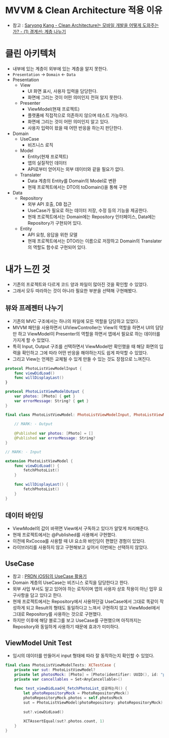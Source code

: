# MVVM & Clean Architecture 적용 이유
- 참고 : [Saryong Kang - Clean Architecture는 모바일 개발을 어떻게 도와주는가? - (1) 경계선: 계층 나누기](https://medium.com/@justfaceit/clean-architecture는-모바일-개발을-어떻게-도와주는가-1-경계선-계층을-정의해준다-b77496744616)

# 클린 아키텍처
- 내부에 있는 계층이 외부에 있는 계층을 알지 못한다.
- `Presentation` -> `Domain` <- `Data`
- Presentation
    - View
        - UI 화면 표시, 사용자 입력을 담당한다.
        - 화면에 그리는 것이 어떤 의미인지 전혀 알지 못한다.
    - Presenter
        - ViewModel(현재 프로젝트)
        - 플랫폼에 직접적으로 의존하지 않으며 테스트 가능하다.
        - 화면에 그리는 것이 어떤 의미인지 알고 있다.
        - 사용자 입력이 왔을 때 어떤 반응을 하는지 판단한다.
- Domain
    - UseCase
        - 비즈니스 로직
    - Model
        - Entity(현재 프로젝트)
        - 앱의 실질적인 데이터
        - API로부터 얻어지는 외부 데이터와 같을 필요가 없다.
    - Translater
        - Data 계층의 Entity를 Domain의 Model로 변환
        - 현재 프로젝트에서는 DTO의 toDomain()을 통해 구현
- Data
    - Repository
        - 외부 API 호출, DB 접근
        - UseCase가 필요로 하는 데이터 저장, 수정 등의 기능을 제공한다.
        - 현재 프로젝트에서는 Domain에는 Repository 인터페이스, Data에는 Repository가 구현되어 있다.
    - Entity
        - API 요청, 응답을 위한 모델
        - 현재 프로젝트에서는 DTO라는 이름으로 저장하고 Domain의 Translater의 역할도 함수로 구현되어 있다.

# 내가 느낀 것
- 기존의 프로젝트와 다르게 코드 양과 파일이 많아진 것을 확인할 수 있었다.
- 그래서 모두 따라하는 것이 아니라 필요한 부분을 선택해 구현해봤다.

## 뷰와 프레젠터 나누기
- 기존의 MVC 구조에서는 하나의 파일에 모든 역할을 담당하고 있었다.
- MVVM 패턴을 사용하면서 UIViewController는 View의 역할을 하면서 UI의 담당만 하고 ViewModel이 Presenter의 역할을 하면서 앱에서 필요로 하는 데이터를 가지게 할 수 있었다.
- 특히 Input, Output 구조를 선택하면서 ViewModel만 확인했을 때 해당 화면의 입력을 확인하고 그에 따라 어떤 반응을 해야하는지도 쉽게 파악할 수 있었다.
- 그리고 View는 언제든 교체될 수 있게 만들 수 있는 것도 장점으로 느껴진다.

```swift
protocol PhotoListViewModelInput {
    func viewDidLoad()
    func willDisplayLast()
}

protocol PhotoListViewModelOutput {
    var photos: [Photo] { get }
    var errorMessage: String? { get }
}

final class PhotoListViewModel: PhotoListViewModelInput, PhotoListViewModelOutput {
    
    // MARK: - Output
    
    @Published var photos: [Photo] = []
    @Published var errorMessage: String?
}

// MARK: - Input

extension PhotoListViewModel {
    func viewDidLoad() {
        fetchPhotoList()
    }
    
    func willDisplayLast() {
        fetchPhotoList()
    }
}
```

## 데이터 바인딩
- ViewModel의 값이 바뀌면 View에서 구독하고 있다가 알맞게 처리해준다.
- 현재 프로젝트에서는 @Published를 사용해서 구현했다.
- 이전에 RxCocoa를 사용할 때 UI 요소와 바인딩이 편했던 경험이 있었다.
- 라이브러리를 사용하지 않고 구현해보고 싶어서 이번에는 선택하지 않았다.

## UseCase
- 참고 : [PRDN iOS팀의 UseCase 활용기]([https://medium.com/@justfaceit/clean-architecture는-모바일-개발을-어떻게-도와주는가-1-경계선-계층을-정의해준다-b77496744616](https://medium.com/prnd/%EF%B8%8F-prnd-ios팀의-usecase-활용기-e4ddbef274a1))
- Domain 계층의 UseCase는 비즈니스 로직을 담당한다고 한다.
- 외부 사업 부서도 알고 있어야 하는 로직이며 앱의 사용자 상호 작용이 아닌 업무 요구사항을 담고 있다고 한다.
- 현재 프로젝트에서는 Repository에서 사용하던걸 UseCase에서 그대로 똑같이 작성하게 되고 Result의 형태도 동일하다고 느껴서 구현하지 않고 ViewModel에서 그대로 Repository를 사용하는 것으로 구현했다.
- 하지만 이후에 해당 블로그를 보고 UseCase를 구현했으며 아직까지는 Repository와 동일하게 사용하기 때문에 효과가 미미하다.

## ViewModel Unit Test
- 임시의 데이터를 만들어서 input 형태에 따라 잘 동작하는지 확인할 수 있었다.

```swift
final class PhotoListViewModelTests: XCTestCase {
    private var sut: PhotoListViewModel?
    private let photosMock: [Photo] = [Photo(identifier: UUID(), id: "photo1", width: 200, height: 200, urls: URLs(regular: "test.com"), links: Links(html: "test"), user: User(name: "test"))]
    private var cancellables = Set<AnyCancellable>()
    
    func test_viewDidLoad시_fetchPhotoList_성공하는지() {
        let photoRepositoryMock = PhotoRepositoryMock()
        photoRepositoryMock.photos = self.photosMock
        sut = PhotoListViewModel(photoRepository: photoRepositoryMock)
        
        sut?.viewDidLoad()
        
        XCTAssertEqual(sut?.photos.count, 1)
    }
}
```
